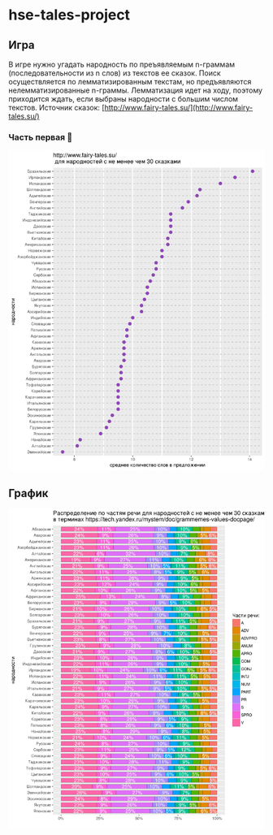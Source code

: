 # hse-tales-project

## Игра
В игре нужно угадать народность по преъявляемым n-граммам (последовательности из n слов) из текстов ее сказок.
Поиск осуществляется по лемматизированным текстам, но предъявляются нелемматизированные n-граммы.
Лемматизация идет на ходу, поэтому приходится ждать, если выбраны народности с большим числом текстов.
Источник сказок: [http://www.fairy-tales.su/](http://www.fairy-tales.su/)

### Часть первая :crystal_ball:

![](sentence-length.png)

## График
![](part-of-speech.png)
